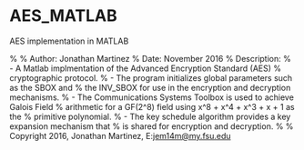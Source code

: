 # AES_MATLAB
AES implementation in MATLAB

% 
% Author: Jonathan Martinez
% Date: November 2016
% Description: 
% -    A Matlab implmentation of the Advanced Encryption Standard (AES)
%     cryptographic protocol.
% -    The program initializes global parameters such as the SBOX and
%     the INV_SBOX for use in the encryption and decryption mechanisms.
% -    The Communications Systems Toolbox is used to achieve Galois Field
%     arithmetic for a GF(2^8) field using x^8 + x^4 + x^3 + x + 1 as the
%     primitive polynomial.
% -    The key schedule algorithm provides a key expansion mechanism that
%     is shared for encryption and decryption.
%
% Copyright 2016, Jonathan Martinez, E:jem14m@my.fsu.edu
